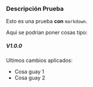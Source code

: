 ### Descripción Prueba

Esto es una prueba **con** `markdown`.

Aquí se podrían poner cosas tipo:

##### V1.0.0

Ultimos cambios aplicados:

- Cosa guay 1
- Cosa guay 2


